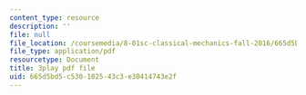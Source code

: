 ```yaml
---
content_type: resource
description: ''
file: null
file_location: /coursemedia/8-01sc-classical-mechanics-fall-2016/665d5bd5c530102543c3e30414743e2f_dHMGV_WOG7w.pdf
file_type: application/pdf
resourcetype: Document
title: 3play pdf file
uid: 665d5bd5-c530-1025-43c3-e30414743e2f
---
```

